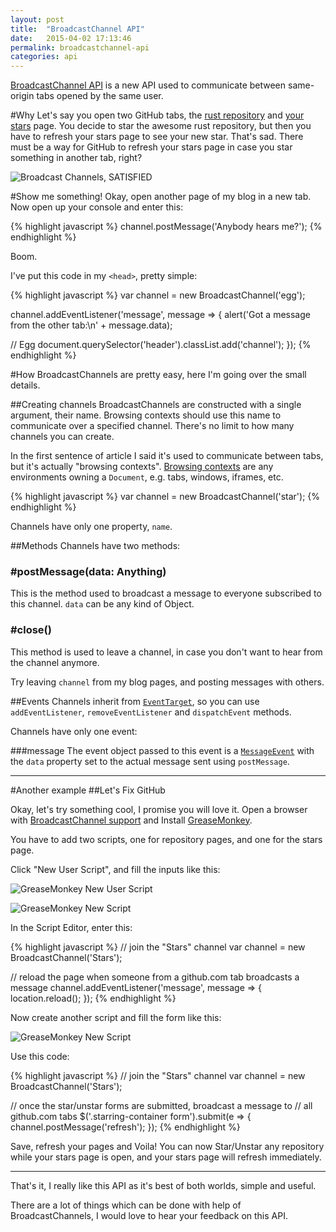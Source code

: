 ```yaml
---
layout: post
title:  "BroadcastChannel API"
date:   2015-04-02 17:13:46
permalink: broadcastchannel-api
categories: api
---
```


[BroadcastChannel API](https://developer.mozilla.org/en-US/docs/Web/API/Broadcast_Channel_API)
is a new API used to communicate between same-origin tabs opened by the same user.

#Why
Let's say you open two GitHub tabs, the [rust repository](https://github.com/rust-lang/rust) and [your stars](https://github.com/stars) page. You decide to star the awesome rust repository, but then you have to
refresh your stars page to see your new star. That's sad. There must be a way for GitHub to refresh
your stars page in case you star something in another tab, right?

![Broadcast Channels, SATISFIED](/img/broadcast-channels.jpg)

#Show me something!
Okay, open another page of my blog in a new tab. Now open up your console and enter this:

{% highlight javascript %}
channel.postMessage('Anybody hears me?');
{% endhighlight %}

Boom.

I've put this code in my `<head>`, pretty simple:

{% highlight javascript %}
var channel = new BroadcastChannel('egg');

channel.addEventListener('message', message => {
  alert('Got a message from the other tab:\n' + message.data);

  // Egg
  document.querySelector('header').classList.add('channel');
});
{% endhighlight %}


#How
BroadcastChannels are pretty easy, here I'm going over the small details.

##Creating channels
BroadcastChannels are constructed with a single argument, their name. Browsing contexts should use
this name to communicate over a specified channel. There's no limit to how many channels you can create.

In the first sentence of article I said it's used to communicate between tabs, but it's actually "browsing contexts".
[Browsing contexts](http://www.w3.org/TR/html5/browsers.html#browsing-context) are any environments owning a `Document`, e.g. tabs, windows, iframes, etc.

{% highlight javascript %}
var channel = new BroadcastChannel('star');
{% endhighlight %}

Channels have only one property, `name`.

##Methods
Channels have two methods:

### #postMessage(data: Anything)
This is the method used to broadcast a message to everyone subscribed to this channel. `data` can be any kind of Object.

### #close()
This method is used to leave a channel, in case you don't want to hear from the channel anymore.

Try leaving `channel` from my blog pages, and posting messages with others.

##Events
Channels inherit from [`EventTarget`](https://developer.mozilla.org/en-US/docs/Web/API/EventTarget), so you can use  `addEventListener`, `removeEventListener` and `dispatchEvent` methods.

Channels have only one event:

###message
The event object passed to this event is a [`MessageEvent`](https://developer.mozilla.org/en-US/docs/Web/API/MessageEvent) with the `data` property set to the actual message sent using `postMessage`.

---

#Another example
##Let's Fix GitHub

Okay, let's try something cool, I promise you will love it. Open a browser with [BroadcastChannel support](http://caniuse.com/#feat=broadcastchannel) and Install [GreaseMonkey](http://www.greasespot.net/).

You have to add two scripts, one for repository pages, and one for the stars page.

Click "New User Script", and fill the inputs like this:

![GreaseMonkey New User Script](/img/greasemonkey-new-user-script.png)

![GreaseMonkey New Script](/img/greasemonkey-github-stars.png)

In the Script Editor, enter this:

{% highlight javascript %}
// join the "Stars" channel
var channel = new BroadcastChannel('Stars');

// reload the page when someone from a github.com tab broadcasts a message
channel.addEventListener('message', message => {
  location.reload();
});
{% endhighlight %}

Now create another script and fill the form like this:

![GreaseMonkey New Script](/img/greasemonkey-github-repositories.png)

Use this code:

{% highlight javascript %}
// join the "Stars" channel
var channel = new BroadcastChannel('Stars');

// once the star/unstar forms are submitted, broadcast a message to
// all github.com tabs
$('.starring-container form').submit(e => {
  channel.postMessage('refresh');
});
{% endhighlight %}

Save, refresh your pages and Voila! You can now Star/Unstar any repository while your stars page
is open, and your stars page will refresh immediately.

---

That's it, I really like this API as it's best of both worlds, simple and useful.

There are a lot of things which can be done with help of BroadcastChannels, I would love to hear your feedback on this API.
